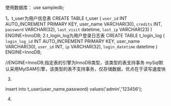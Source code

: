 使用数据库：
use sampledb;

1。t_user为用户信息表
    CREATE TABLE t_user (
        `user_id` INT AUTO_INCREMENT PRIMARY KEY,
                user_name VARCHAR(30),
        `credits` INT,
        `password` VARCHAR(32),
        `last_visit` datetime,
        `last_ip` VARCHAR(23)
) ENGINE=InnoDB;
2.t_login_log为用户登录日志表
    CREATE TABLE t_login_log (
        `login_log_id` INT AUTO_INCREMENT PRIMARY KEY,
                user_name VARCHAR(30),
        `user_id` INT,
        `ip` VARCHAR(32),
        `login_datetime` datetime
) ENGINE=InnoDB;

//ENGINE=InnoDB;指定表的引擎为InnoDB类型，该类型的表支持事务
mySql默认采用MyISAM引擎，该类型的表不支持事务，仅存储数据，优点在于读写速度快

3.
insert into t_user(user_name,password) values('admin','123456');

4.
